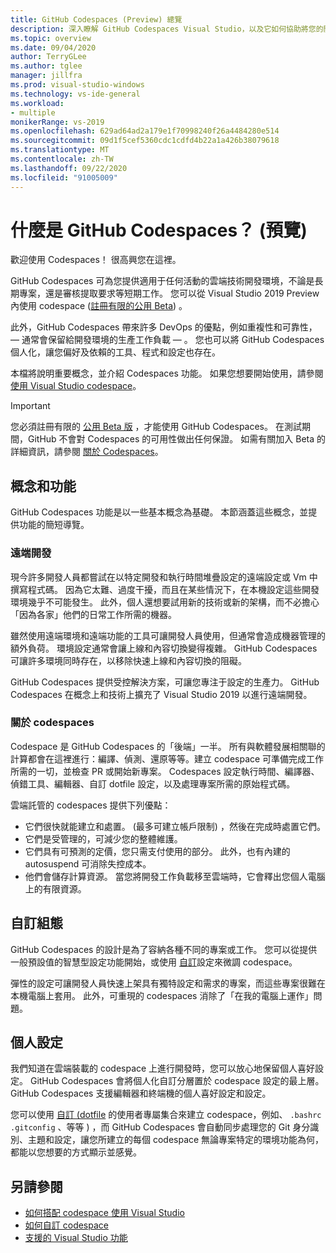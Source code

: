 ```yaml
---
title: GitHub Codespaces (Preview) 總覽
description: 深入瞭解 GitHub Codespaces Visual Studio，以及它如何協助將您的開發環境延伸到雲端。
ms.topic: overview
ms.date: 09/04/2020
author: TerryGLee
ms.author: tglee
manager: jillfra
ms.prod: visual-studio-windows
ms.technology: vs-ide-general
ms.workload:
- multiple
monikerRange: vs-2019
ms.openlocfilehash: 629ad64ad2a179e1f70998240f26a4484280e514
ms.sourcegitcommit: 09d1f5cef5360cdc1cdfd4b22a1a426b38079618
ms.translationtype: MT
ms.contentlocale: zh-TW
ms.lasthandoff: 09/22/2020
ms.locfileid: "91005009"
---
```

# <a name="what-is-github-codespaces-preview"></a>什麼是 GitHub Codespaces？ (預覽)

歡迎使用 Codespaces！ 很高興您在這裡。

GitHub Codespaces 可為您提供適用于任何活動的雲端技術開發環境，不論是長期專案，還是審核提取要求等短期工作。 您可以從 Visual Studio 2019 Preview 內使用 codespace ([註冊有限的公用 Beta](https://github.com/features/codespaces/signup-vs)) 。

此外，GitHub Codespaces 帶來許多 DevOps 的優點，例如重複性和可靠性， &mdash; 通常會保留給開發環境的生產工作負載 &mdash; 。 您也可以將 GitHub Codespaces 個人化，讓您偏好及依賴的工具、程式和設定也存在。

本檔將說明重要概念，並介紹 Codespaces 功能。 如果您想要開始使用，請參閱 [使用 Visual Studio codespace](use-visual-studio-with-codespaces.md)。

> [!IMPORTANT]
> 您必須註冊有限的 [公用 Beta 版](https://github.com/features/codespaces/signup-vs) ，才能使用 GitHub Codespaces。 在測試期間，GitHub 不會對 Codespaces 的可用性做出任何保證。 如需有關加入 Beta 的詳細資訊，請參閱 [關於 Codespaces](https://docs.github.com/github/developing-online-with-codespaces/about-codespaces#joining-the-beta)。

## <a name="concepts-and-features"></a>概念和功能

GitHub Codespaces 功能是以一些基本概念為基礎。 本節涵蓋這些概念，並提供功能的簡短導覽。

### <a name="remote-development"></a>遠端開發

現今許多開發人員都嘗試在以特定開發和執行時間堆疊設定的遠端設定或 Vm 中撰寫程式碼。 因為它太難、過度干擾，而且在某些情況下，在本機設定這些開發環境幾乎不可能發生。 此外，個人還想要試用新的技術或新的架構，而不必擔心「因為各家」他們的日常工作所需的機器。

雖然使用遠端環境和遠端功能的工具可讓開發人員使用，但通常會造成機器管理的額外負荷。 環境設定通常會讓上線和內容切換變得複雜。 GitHub Codespaces 可讓許多環境同時存在，以移除快速上線和內容切換的阻礙。 

GitHub Codespaces 提供受控解決方案，可讓您專注于設定的生產力。 GitHub Codespaces 在概念上和技術上擴充了 Visual Studio 2019 以進行遠端開發。 

### <a name="about-codespaces"></a>關於 codespaces

Codespace 是 GitHub Codespaces 的「後端」一半。 所有與軟體發展相關聯的計算都會在這裡進行：編譯、偵測、還原等等。建立 codespace 可準備完成工作所需的一切，並檢查 PR 或開始新專案。 Codespaces 設定執行時間、編譯器、偵錯工具、編輯器、自訂 dotfile 設定，以及處理專案所需的原始程式碼。

雲端託管的 codespaces 提供下列優點：

- 它們很快就能建立和處置。  (最多可建立帳戶限制) ，然後在完成時處置它們。
- 它們是受管理的，可減少您的整體維護。
- 它們具有可預測的定價，您只需支付使用的部分。 此外，也有內建的 autosuspend 可消除失控成本。
- 他們會儲存計算資源。 當您將開發工作負載移至雲端時，它會釋出您個人電腦上的有限資源。

## <a name="custom-configuration"></a>自訂組態

GitHub Codespaces 的設計是為了容納各種不同的專案或工作。 您可以從提供一般預設值的智慧型設定功能開始，或使用 [自訂](customize-codespaces.md)設定來微調 codespace。

彈性的設定可讓開發人員快速上架具有獨特設定和需求的專案，而這些專案很難在本機電腦上套用。 此外，可重現的 codespaces 消除了「在我的電腦上運作」問題。

## <a name="personal-configuration"></a>個人設定

我們知道在雲端裝載的 codespace 上進行開發時，您可以放心地保留個人喜好設定。 GitHub Codespaces 會將個人化自訂分層置於 codespace 設定的最上層。 GitHub Codespaces 支援編輯器和終端機的個人喜好設定和設定。

您可以使用 [自訂 (dotfile](https://docs.github.com/github/developing-online-with-codespaces/personalizing-codespaces-for-your-account) 的使用者專屬集合來建立 codespace，例如、 `.bashrc` `.gitconfig` 、等等 ) ，而 GitHub Codespaces 會自動同步處理您的 Git 身分識別、主題和設定，讓您所建立的每個 codespace 無論專案特定的環境功能為何，都能以您想要的方式顯示並感覺。

## <a name="see-also"></a>另請參閱

* [如何搭配 codespace 使用 Visual Studio](use-visual-studio-with-codespaces.md)
* [如何自訂 codespace](customize-codespaces.md)
* [支援的 Visual Studio 功能](supported-features-codespaces.md)
